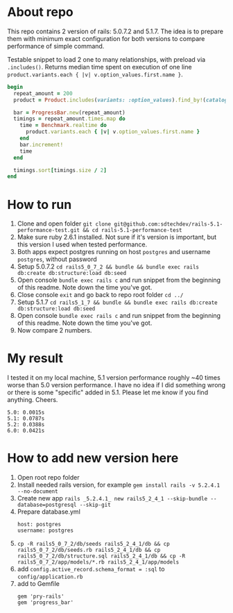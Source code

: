 # About repo
This repo contains 2 version of rails: 5.0.7.2 and 5.1.7.
The idea is to prepare them with minimum exact configuration for both versions to compare performance of simple command.

Testable snippet to load 2 one to many relationships, with preload via `.includes()`. Returns median time spent on execution of one line `product.variants.each { |v| v.option_values.first.name }`.  
```ruby
begin
  repeat_amount = 200
  product = Product.includes(variants: :option_values).find_by!(catalog_number: 'G640')

  bar = ProgressBar.new(repeat_amount)
  timings = repeat_amount.times.map do
    time = Benchmark.realtime do
      product.variants.each { |v| v.option_values.first.name }
    end
    bar.increment!
    time
  end

  timings.sort[timings.size / 2]
end
```

# How to run

1. Clone and open folder `git clone git@github.com:sdtechdev/rails-5.1-performance-test.git && cd rails-5.1-performance-test`
1. Make sure ruby 2.6.1 installed. Not sure if it's version is important, but this version I used when tested performance.
1. Both apps expect postgres running on host `postgres` and username `postgres`, without password
1. Setup 5.0.7.2 `cd rails5_0_7_2 && bundle && bundle exec rails db:create db:structure:load db:seed`
1. Open console `bundle exec rails c` and run snippet from the beginning of this readme. Note down the time you've got.
1. Close console `exit` and go back to repo root folder `cd ../`
1. Setup 5.1.7 `cd rails5_1_7 && bundle && bundle exec rails db:create db:structure:load db:seed`
1. Open console `bundle exec rails c` and run snippet from the beginning of this readme. Note down the time you've got.
1. Now compare 2 numbers.

# My result

I tested it on my local machine, 5.1 version performance roughly ~40 times worse than 5.0 version performance. I have no idea if I did something wrong or there is some "specific" added in 5.1. Please let me know if you find anything. Cheers.

```
5.0: 0.0015s
5.1: 0.0787s
5.2: 0.0388s
6.0: 0.0421s
```

# How to add new version here

1. Open root repo folder
1. Install needed rails version, for example `gem install rails -v 5.2.4.1 --no-document`
1. Create new app `rails _5.2.4.1_ new rails5_2_4_1 --skip-bundle --database=postgresql --skip-git`
1. Prepare database.yml
    ```
    host: postgres
    username: postgres
    ```
1. `cp -R rails5_0_7_2/db/seeds rails5_2_4_1/db && cp rails5_0_7_2/db/seeds.rb rails5_2_4_1/db && cp rails5_0_7_2/db/structure.sql rails5_2_4_1/db && cp -R rails5_0_7_2/app/models/*.rb rails5_2_4_1/app/models`
1. add `config.active_record.schema_format = :sql` to `config/application.rb`
1. add to Gemfile
    ```
    gem 'pry-rails'
    gem 'progress_bar'
    ```
